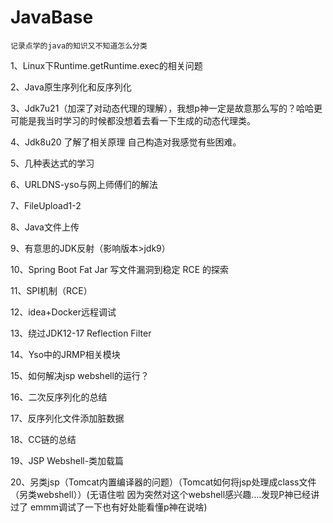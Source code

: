# JavaBase
`记录点学的java的知识又不知道怎么分类`

1、Linux下Runtime.getRuntime.exec的相关问题

2、Java原生序列化和反序列化

3、Jdk7u21（加深了对动态代理的理解），我想p神一定是故意那么写的？哈哈更可能是我当时学习的时候都没想着去看一下生成的动态代理类。

4、Jdk8u20 了解了相关原理 自己构造对我感觉有些困难。

5、几种表达式的学习

6、URLDNS-yso与网上师傅们的解法

7、FileUpload1-2

8、Java文件上传

9、有意思的JDK反射（影响版本>jdk9）

10、Spring Boot Fat Jar 写文件漏洞到稳定 RCE 的探索 

11、SPI机制（RCE）

12、idea+Docker远程调试

13、绕过JDK12-17 Reflection Filter

14、Yso中的JRMP相关模块

15、如何解决jsp webshell的运行？

16、二次反序列化的总结

17、反序列化文件添加脏数据

18、CC链的总结

19、JSP Webshell-类加载篇

20、另类jsp（Tomcat内置编译器的问题）（Tomcat如何将jsp处理成class文件（另类webshell））(无语住啦 因为突然对这个webshell感兴趣....发现P神已经讲过了 emmm调试了一下也有好处能看懂p神在说啥)

